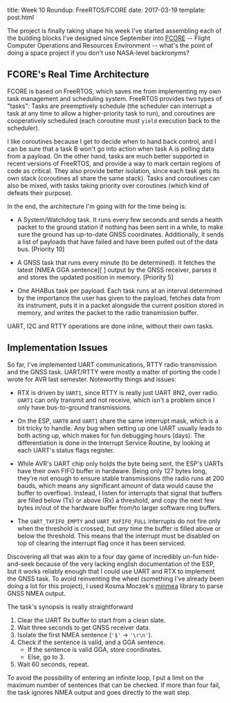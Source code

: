 title: Week 10 Roundup: FreeRTOS/FCORE
date: 2017-03-19
template: post.html

The project is finally taking shape his week I've started assembling each of the
building blocks I've designed since September into [FCORE][1] -- Flight Computer
Operations and Resources Environment -- what's the point of doing a space project
if you don't use NASA-level backronyms?

## FCORE's Real Time Architecture

FCORE is based on FreeRTOS, which saves me from implementing my own task
management and scheduling system. FreeRTOS provides two types of "tasks": Tasks
are preemptively schedule (the scheduler can interrupt a task at any time to
allow a higher-priority task to run), and coroutines are cooperatively scheduled
(each coroutine must `yield` execution back to the scheduler).

I like coroutines because I get to decide when to hand back control, and I can
be sure that a task B won't go into action when task A is polling data from a
payload. On the other hand, tasks are much better supported in recent versions
of FreeRTOS, and provide a way to mark certain regions of code as critical.
They also provide better isolation, since each task gets its own stack
(coroutines all share the same stack). Tasks and coroutines can also be mixed,
with tasks taking priority over coroutines (which kind of defeats their 
purpose).

In the end, the architecture I'm going with for the time being is:

 * A System/Watchdog task. It runs every few seconds and sends a health packet
   to the ground station if nothing has been sent in a while, to make sure
   the ground has up-to-date GNSS coordinates. Additionally, it sends a list of
   payloads that have failed and have been pulled out of the data bus.
   [Priority 10]
 
 * A GNSS task that runs every minute (to be determined). It fetches the latest
   [NMEA GGA sentence][ ] output by the GNSS receiver, parses it and stores the
   updated position in memory. [Priority 5]
 
 * One AHABus task per payload. Each task runs at an interval determined by the
   importance the user has given to the payload, fetches data from its
   instrument, puts it in a packet alongside the current position stored in
   memory, and writes the packet to the radio transmission buffer.

UART, I2C and RTTY operations are done inline, without their own tasks.

## Implementation Issues

So far, I've implemented UART communications, RTTY radio transmission and the
GNSS task. UART/RTTY were mostly a matter of porting the code I wrote for AVR
last semester. Noteworthy things and issues:

 * RTX is driven by `UART1`, since RTTY is really just UART 8N2, over radio.
   `UART1` can only transmit and not receive, which isn't a problem since I
   only have bus-to-ground transmissions.
 
 * On the ESP, `UART0` and `UART1` share the same interrupt mask, which is a
   bit tricky to handle. Any bug when setting up one UART usually leads to both
   acting up, which makes for fun debugging hours (days). The differentiation is
   done in the Interrupt Service Routine, by looking at each UART's status flags
   register.
 
 * While AVR's UART chip only holds the byte being sent, the ESP's UARTs have
   their own FIFO buffer in hardware. Being only 127 bytes long, they're not
   enough to ensure stable transmissions (the radio runs at 200 bauds, which
   means any significant amount of data would cause the buffer to overflow).
   Instead, I listen for interrupts that signal that buffers are filled below
   (Tx) or above (Rx) a threshold, and copy the next few bytes in/out of the
   hardware buffer from/to larger software ring buffers.
 
 * The `UART_TXFIFO_EMPTY` and `UART_RXFIFO_FULL` interrupts do not fire only
   when the threshold is crossed, but _any time_ the buffer is filled above or
   below the threshold. This means that the interrupt must be disabled on top
   of clearing the interrupt flag once it has been serviced.

Discovering all that was akin to a four day game of incredibly un-fun
hide-and-seek because of the very lacking english documentation of the ESP, but
it works reliably enough that I could use UART and RTX to implement the GNSS
task. To avoid reinventing the wheel (something I've already been doing a lot
for this project), I used Kosma Moczek's [minmea][2] library to parse GNSS
NMEA output.

The task's synopsis is really straightforward

 1. Clear the UART Rx buffer to start from a clean slate.
 2. Wait three seconds to get GNSS receiver data.
 3. Isolate the first NMEA sentence (`'$'` -> `'\r\n'`).
 4. Check if the sentence is valid, and a GGA sentence.
     * If the sentence is valid GGA, store coordinates.
     * Else, go to 3.
 5. Wait 60 seconds, repeat.

To avoid the possibility of entering an infinite loop, I put a limit on the
maximum number of sentences that can be checked. If more than four fail, the
task ignores NMEA output and goes directly to the wait step.

 [1]: https://github.com/AHABus/fcore
 [2]: https://github.com/cloudyourcar/minmea